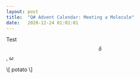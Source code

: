 ```yaml
---
layout: post
title:  "Q# Advent Calendar: Meeting a Molecule"
date:   2020-12-24 01:01:01
---
```


Test $$ \delta $$, $\omega$

\\[ potato \\] 

